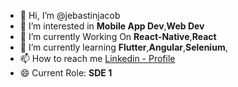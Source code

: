 - 👋 Hi, I’m @jebastinjacob
- 👀 I’m interested in **Mobile App Dev**,**Web Dev**
- 🔭 I’m currently Working On **React-Native**,**React**
- 🌱 I’m currently learning **Flutter**,**Angular**,**Selenium**,
- 📫 How to reach me [Linkedin - Profile](www.linkedin.com/in/jebasjacob)
- 😄 Current Role: **SDE 1**
